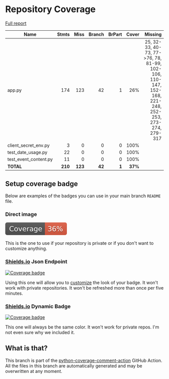 # Repository Coverage

[Full report](https://htmlpreview.github.io/?https://github.com/acatoire/family-calendar/blob/python-coverage-comment-action-data/htmlcov/index.html)

| Name                    |    Stmts |     Miss |   Branch |   BrPart |   Cover |   Missing |
|------------------------ | -------: | -------: | -------: | -------: | ------: | --------: |
| app.py                  |      174 |      123 |       42 |        1 |     26% |25, 32-33, 40-73, 77->76, 78, 81-99, 102-106, 110-147, 152-168, 221-248, 252-253, 273-274, 279-317 |
| client\_secret\_env.py  |        3 |        0 |        0 |        0 |    100% |           |
| test\_date\_usage.py    |       22 |        0 |        0 |        0 |    100% |           |
| test\_event\_content.py |       11 |        0 |        0 |        0 |    100% |           |
|               **TOTAL** |  **210** |  **123** |   **42** |    **1** | **37%** |           |


## Setup coverage badge

Below are examples of the badges you can use in your main branch `README` file.

### Direct image

[![Coverage badge](https://raw.githubusercontent.com/acatoire/family-calendar/python-coverage-comment-action-data/badge.svg)](https://htmlpreview.github.io/?https://github.com/acatoire/family-calendar/blob/python-coverage-comment-action-data/htmlcov/index.html)

This is the one to use if your repository is private or if you don't want to customize anything.

### [Shields.io](https://shields.io) Json Endpoint

[![Coverage badge](https://img.shields.io/endpoint?url=https://raw.githubusercontent.com/acatoire/family-calendar/python-coverage-comment-action-data/endpoint.json)](https://htmlpreview.github.io/?https://github.com/acatoire/family-calendar/blob/python-coverage-comment-action-data/htmlcov/index.html)

Using this one will allow you to [customize](https://shields.io/endpoint) the look of your badge.
It won't work with private repositories. It won't be refreshed more than once per five minutes.

### [Shields.io](https://shields.io) Dynamic Badge

[![Coverage badge](https://img.shields.io/badge/dynamic/json?color=brightgreen&label=coverage&query=%24.message&url=https%3A%2F%2Fraw.githubusercontent.com%2Facatoire%2Ffamily-calendar%2Fpython-coverage-comment-action-data%2Fendpoint.json)](https://htmlpreview.github.io/?https://github.com/acatoire/family-calendar/blob/python-coverage-comment-action-data/htmlcov/index.html)

This one will always be the same color. It won't work for private repos. I'm not even sure why we included it.

## What is that?

This branch is part of the
[python-coverage-comment-action](https://github.com/marketplace/actions/python-coverage-comment)
GitHub Action. All the files in this branch are automatically generated and may be
overwritten at any moment.